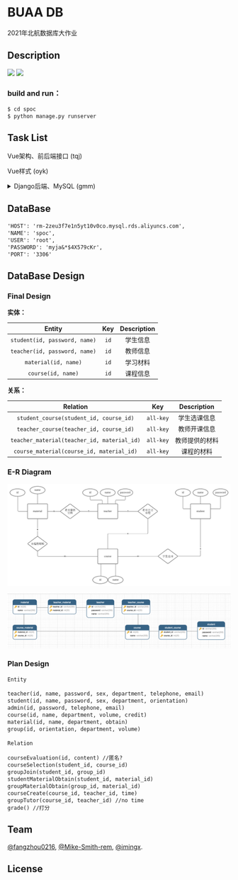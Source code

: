 #  BUAA DB

2021年北航数据库大作业


## Description 
 [![](https://img.shields.io/badge/frontend-Vue.js-informational)](https://vuejs.org/)   [![](https://img.shields.io/badge/backend-Django-informational)](https://www.djangoproject.com/) 

### build and run：

```shell
$ cd spoc
$ python manage.py runserver
```

## Task List

Vue架构、前后端接口 (tqj)

Vue样式 (oyk)

<details>
<summary>Django后端、MySQL (gmm)</summary>

<br/>

- [x]  公用数据库
- [x]  转移models至pymysql

</br>
</details>

## DataBase

```
'HOST': 'rm-2zeu3f7e1n5yt10v0co.mysql.rds.aliyuncs.com',
'NAME': 'spoc',
'USER': 'root',
'PASSWORD': 'myja&*$4X579cKr',
'PORT': '3306'
```

## DataBase Design

### Final Design

**实体：**

|            Entity             | Key  | Description |
| :---------------------------: | :--: | :---------: |
| `student(id, password, name)` | `id` |  学生信息   |
| `teacher(id, password, name)` | `id` |  教师信息   |
|     `material(id, name)`      | `id` |  学习材料   |
|      `course(id, name)`       | `id` |  课程信息   |

**关系：**

|                  Relation                   |    Key    |  Description   |
| :-----------------------------------------: | :-------: | :------------: |
|   `student_course(student_id, course_id)`   | `all-key` |  学生选课信息  |
|   `teacher_course(teacher_id, course_id)`   | `all-key` |  教师开课信息  |
| `teacher_material(teacher_id, material_id)` | `all-key` | 教师提供的材料 |
|  `course_material(course_id, material_id)`  | `all-key` |   课程的材料   |

### E-R Diagram

![er](./img/1103_er_diagram.svg)

![db](./img/1103_db_design.png)

### Plan Design

```
Entity

teacher(id, name, password, sex, department, telephone, email)
student(id, name, password, sex, department, orientation)
admin(id, password, telephone, email)
course(id, name, department, volume, credit)
material(id, name, department, obtain)
group(id, orientation, department, volume)

Relation

courseEvaluation(id, content) //匿名?
courseSelection(student_id, course_id)
groupJoin(student_id, group_id)
studentMaterialObtain(student_id, material_id)
groupMaterialObtain(group_id, material_id)
courseCreate(course_id, teacher_id, time)
groupTutor(course_id, teacher_id) //no time
grade() //打分
```

## Team

[@fangzhou0216][tqj], [@Mike-Smith-rem][oyk], [@imingx][gmm].

## License




[tqj]: https://github.com/fangzhou0216
[oyk]: https://github.com/Mike-Smith-rem
[gmm]: https://github.com/imingx
